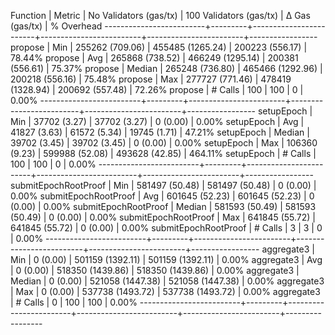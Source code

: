Function                 | Metric  | No Validators (gas/tx) | 100 Validators (gas/tx) |         Δ Gas (gas/tx) |   % Overhead
-------------------------+---------+------------------------+-------------------------+------------------------+-----------------
propose                  | Min     |     255262 (709.06)    |      455485 (1265.24)   |     200223 (556.17)    |      78.44%
propose                  | Avg     |     265868 (738.52)    |      466249 (1295.14)   |     200381 (556.61)    |      75.37%
propose                  | Median  |     265248 (736.80)    |      465466 (1292.96)   |     200218 (556.16)    |      75.48%
propose                  | Max     |     277727 (771.46)    |      478419 (1328.94)   |     200692 (557.48)    |      72.26%
propose                  | # Calls |                    100 |                     100 |                      0 |       0.00%
-------------------------+---------+------------------------+-------------------------+------------------------+-----------------
setupEpoch               | Min     |      37702 (3.27)      |       37702 (3.27)      |          0 (0.00)      |       0.00%
setupEpoch               | Avg     |      41827 (3.63)      |       61572 (5.34)      |      19745 (1.71)      |      47.21%
setupEpoch               | Median  |      39702 (3.45)      |       39702 (3.45)      |          0 (0.00)      |       0.00%
setupEpoch               | Max     |     106360 (9.23)      |      599988 (52.08)     |     493628 (42.85)     |     464.11%
setupEpoch               | # Calls |                    100 |                     100 |                      0 |       0.00%
-------------------------+---------+------------------------+-------------------------+------------------------+-----------------
submitEpochRootProof     | Min     |     581497 (50.48)     |      581497 (50.48)     |          0 (0.00)      |       0.00%
submitEpochRootProof     | Avg     |     601645 (52.23)     |      601645 (52.23)     |          0 (0.00)      |       0.00%
submitEpochRootProof     | Median  |     581593 (50.49)     |      581593 (50.49)     |          0 (0.00)      |       0.00%
submitEpochRootProof     | Max     |     641845 (55.72)     |      641845 (55.72)     |          0 (0.00)      |       0.00%
submitEpochRootProof     | # Calls |                      3 |                       3 |                      0 |       0.00%
-------------------------+---------+------------------------+-------------------------+------------------------+-----------------
aggregate3               | Min     |          0 (0.00)      |      501159 (1392.11)   |     501159 (1392.11)   |       0.00%
aggregate3               | Avg     |          0 (0.00)      |      518350 (1439.86)   |     518350 (1439.86)   |       0.00%
aggregate3               | Median  |          0 (0.00)      |      521058 (1447.38)   |     521058 (1447.38)   |       0.00%
aggregate3               | Max     |          0 (0.00)      |      537738 (1493.72)   |     537738 (1493.72)   |       0.00%
aggregate3               | # Calls |                      0 |                     100 |                    100 |       0.00%
-------------------------+---------+------------------------+-------------------------+------------------------+-----------------
